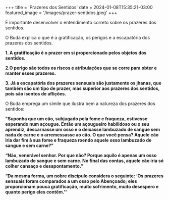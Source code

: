 
+++
title = 'Prazeres dos Sentidos'
date = 2024-01-08T15:35:21-03:00
featured_image = '/images/prazer-sentidos.jpeg'
+++

É importante desenvolver o entendimento correto sobre os prazeres dos sentidos.

O Buda explica o que é a gratificação, os perigos e a escapatória dos prazeres dos sentidos. 

**1. A gratificação é o prazer em si proporcionado pelos objetos dos sentidos.**

**2.O perigo são todos os riscos e atribulações que se corre para obter e manter esses prazeres.**

**3. Já a escapatória dos prazeres sensuais são justamente os jhanas, que também são um 
tipo de prazer, mas superior aos prazeres dos sentidos, pois são isentos de aflições.**

O Buda emprega um símile que ilustra bem a natureza dos prazeres dos sentidos:

**"Suponha que um cão, subjugado pela fome e fraqueza, estivesse esperando num açougue.
Então um açougueiro habilidoso ou o seu aprendiz, 
descarnasse um osso e o deixasse lambuzado de sangue sem nada de carne e o arremessasse ao cão.
O que você pensa? Aquele cão iria dar fim à sua fome e fraqueza roendo aquele osso lambuzado de sangue e sem carne?"**

**“Não, venerável senhor. Por que não? Porque aquilo é apenas um osso lambuzado de sangue e sem carne. No final das contas, 
aquele cão iria só colher cansaço e desapontamento."**

**“Da mesma forma, um nobre discípulo considera o seguinte: ‘Os prazeres sensuais foram comparados a um osso pelo Abençoado; 
eles proporcionam pouca gratificação, muito sofrimento, muito desespero e quanto perigo eles contêm.’"**
